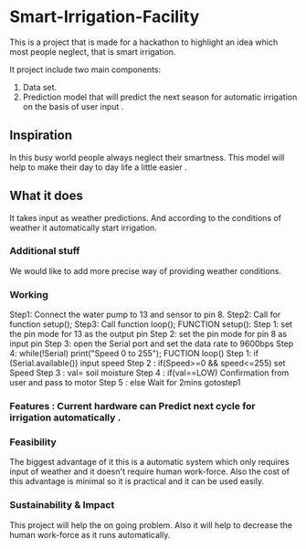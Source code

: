 # Smart-Irrigation-Facility

This is a project that is made for a hackathon to highlight an idea which most people neglect, that is smart irrigation.

It project include two main components:
1. Data set. 
2. Prediction model that will predict the next season for automatic irrigation on the basis of user input .


## Inspiration 

In this busy world people always neglect their smartness. This model will help to make their day to day life a little easier . 


## What it does 
 
It takes input as weather predictions. And according to the conditions of weather it automatically start irrigation.
### Additional stuff 

We would like to add more precise way of providing weather conditions.

### Working

Step1: Connect the water pump to 13 and sensor to pin 8. Step2: Call for function setup();
Step3: Call function loop();
FUNCTION setup():
Step 1: set the pin mode for 13 as the output pin
Step 2: set the pin mode for pin 8 as input pin
Step 3: open the Serial port and set the data rate to 9600bps 
Step 4: while(!Serial)
print("Speed 0 to 255");
FUCTION loop()
Step 1: if (Serial.available()) input speed
Step 2 : if(Speed>=0 && speed<=255) set Speed
Step 3 : val= soil moisture Step 4 : if(val==LOW)
Confirmation from user and pass to motor Step 5 : else
Wait for 2mins gotostep1
 
 
### Features : Current hardware can Predict next cycle for irrigation automatically .

### Feasibility 

The biggest advantage of it this is a automatic system which only requires input of weather and it doesn't require human work-force. Also the cost of this advantage is minimal so it is practical and it can be used easily.


### Sustainability & Impact 
This project will help the on going problem. Also it will help to decrease the human work-force as it runs automatically.

